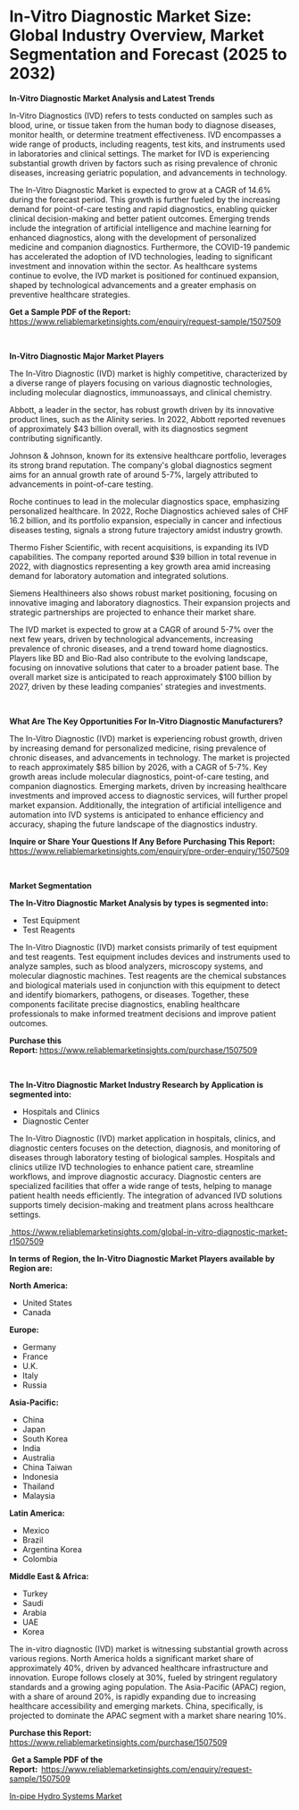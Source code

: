 <p><h1>In-Vitro Diagnostic Market Size: Global Industry Overview, Market Segmentation and Forecast (2025 to 2032)</h1></p><p><strong>In-Vitro Diagnostic Market Analysis and Latest Trends</strong></p>
<p><p>In-Vitro Diagnostics (IVD) refers to tests conducted on samples such as blood, urine, or tissue taken from the human body to diagnose diseases, monitor health, or determine treatment effectiveness. IVD encompasses a wide range of products, including reagents, test kits, and instruments used in laboratories and clinical settings. The market for IVD is experiencing substantial growth driven by factors such as rising prevalence of chronic diseases, increasing geriatric population, and advancements in technology.</p><p>The In-Vitro Diagnostic Market is expected to grow at a CAGR of 14.6% during the forecast period. This growth is further fueled by the increasing demand for point-of-care testing and rapid diagnostics, enabling quicker clinical decision-making and better patient outcomes. Emerging trends include the integration of artificial intelligence and machine learning for enhanced diagnostics, along with the development of personalized medicine and companion diagnostics. Furthermore, the COVID-19 pandemic has accelerated the adoption of IVD technologies, leading to significant investment and innovation within the sector. As healthcare systems continue to evolve, the IVD market is positioned for continued expansion, shaped by technological advancements and a greater emphasis on preventive healthcare strategies.</p></p>
<p><strong>Get a Sample PDF of the Report:&nbsp;</strong> <a href="https://www.reliablemarketinsights.com/enquiry/request-sample/1507509?utm_campaign=2951&utm_medium=2&utm_source=Github&utm_content=ia&utm_term=23032025&utm_id=in-vitro-diagnostic">https://www.reliablemarketinsights.com/enquiry/request-sample/1507509</a></p>
<p>&nbsp;</p>
<p><strong>In-Vitro Diagnostic Major Market Players</strong></p>
<p><p>The In-Vitro Diagnostic (IVD) market is highly competitive, characterized by a diverse range of players focusing on various diagnostic technologies, including molecular diagnostics, immunoassays, and clinical chemistry.</p><p>Abbott, a leader in the sector, has robust growth driven by its innovative product lines, such as the Alinity series. In 2022, Abbott reported revenues of approximately $43 billion overall, with its diagnostics segment contributing significantly. </p><p>Johnson & Johnson, known for its extensive healthcare portfolio, leverages its strong brand reputation. The company's global diagnostics segment aims for an annual growth rate of around 5-7%, largely attributed to advancements in point-of-care testing. </p><p>Roche continues to lead in the molecular diagnostics space, emphasizing personalized healthcare. In 2022, Roche Diagnostics achieved sales of CHF 16.2 billion, and its portfolio expansion, especially in cancer and infectious diseases testing, signals a strong future trajectory amidst industry growth.</p><p>Thermo Fisher Scientific, with recent acquisitions, is expanding its IVD capabilities. The company reported around $39 billion in total revenue in 2022, with diagnostics representing a key growth area amid increasing demand for laboratory automation and integrated solutions.</p><p>Siemens Healthineers also shows robust market positioning, focusing on innovative imaging and laboratory diagnostics. Their expansion projects and strategic partnerships are projected to enhance their market share.</p><p>The IVD market is expected to grow at a CAGR of around 5-7% over the next few years, driven by technological advancements, increasing prevalence of chronic diseases, and a trend toward home diagnostics. Players like BD and Bio-Rad also contribute to the evolving landscape, focusing on innovative solutions that cater to a broader patient base. The overall market size is anticipated to reach approximately $100 billion by 2027, driven by these leading companies' strategies and investments.</p></p>
<p>&nbsp;</p>
<p><strong>What Are The Key Opportunities For In-Vitro Diagnostic Manufacturers?</strong></p>
<p><p>The In-Vitro Diagnostic (IVD) market is experiencing robust growth, driven by increasing demand for personalized medicine, rising prevalence of chronic diseases, and advancements in technology. The market is projected to reach approximately $85 billion by 2026, with a CAGR of 5-7%. Key growth areas include molecular diagnostics, point-of-care testing, and companion diagnostics. Emerging markets, driven by increasing healthcare investments and improved access to diagnostic services, will further propel market expansion. Additionally, the integration of artificial intelligence and automation into IVD systems is anticipated to enhance efficiency and accuracy, shaping the future landscape of the diagnostics industry.</p></p>
<p><strong>Inquire or Share Your Questions If Any Before Purchasing This Report:</strong> <a href="https://www.reliablemarketinsights.com/enquiry/pre-order-enquiry/1507509?utm_campaign=2951&utm_medium=2&utm_source=Github&utm_content=ia&utm_term=23032025&utm_id=in-vitro-diagnostic">https://www.reliablemarketinsights.com/enquiry/pre-order-enquiry/1507509</a></p>
<p>&nbsp;</p>
<p><strong>Market Segmentation</strong></p>
<p><strong>The In-Vitro Diagnostic Market Analysis by types is segmented into:</strong></p>
<p><ul><li>Test Equipment</li><li>Test Reagents</li></ul></p>
<p><p>The In-Vitro Diagnostic (IVD) market consists primarily of test equipment and test reagents. Test equipment includes devices and instruments used to analyze samples, such as blood analyzers, microscopy systems, and molecular diagnostic machines. Test reagents are the chemical substances and biological materials used in conjunction with this equipment to detect and identify biomarkers, pathogens, or diseases. Together, these components facilitate precise diagnostics, enabling healthcare professionals to make informed treatment decisions and improve patient outcomes.</p></p>
<p><strong>Purchase this Report:&nbsp;</strong><a href="https://www.reliablemarketinsights.com/purchase/1507509?utm_campaign=2951&utm_medium=2&utm_source=Github&utm_content=ia&utm_term=23032025&utm_id=in-vitro-diagnostic">https://www.reliablemarketinsights.com/purchase/1507509</a></p>
<p>&nbsp;</p>
<p><strong>The In-Vitro Diagnostic Market Industry Research by Application is segmented into:</strong></p>
<p><ul><li>Hospitals and Clinics</li><li>Diagnostic Center</li></ul></p>
<p><p>The In-Vitro Diagnostic (IVD) market application in hospitals, clinics, and diagnostic centers focuses on the detection, diagnosis, and monitoring of diseases through laboratory testing of biological samples. Hospitals and clinics utilize IVD technologies to enhance patient care, streamline workflows, and improve diagnostic accuracy. Diagnostic centers are specialized facilities that offer a wide range of tests, helping to manage patient health needs efficiently. The integration of advanced IVD solutions supports timely decision-making and treatment plans across healthcare settings.</p></p>
<p><a href="https://www.reliablemarketinsights.com/global-in-vitro-diagnostic-market-r1507509?utm_campaign=2951&utm_medium=2&utm_source=Github&utm_content=ia&utm_term=23032025&utm_id=in-vitro-diagnostic">&nbsp;https://www.reliablemarketinsights.com/global-in-vitro-diagnostic-market-r1507509</a></p>
<p><strong>In terms of Region, the In-Vitro Diagnostic Market Players available by Region are:</strong></p>
<p>
    <p> <strong> North America: </strong>
        <ul>
            <li>United States</li>
            <li>Canada</li>
        </ul>
        </p> 
    <p> <strong> Europe: </strong>
        <ul>
            <li>Germany</li>
            <li>France</li>
            <li>U.K.</li>
            <li>Italy</li>
            <li>Russia</li>
        </ul>
        </p> 
    <p> <strong> Asia-Pacific: </strong>
        <ul>
            <li>China</li>
            <li>Japan</li>
            <li>South Korea</li>
            <li>India</li>
            <li>Australia</li>
            <li>China Taiwan</li>
            <li>Indonesia</li>
            <li>Thailand</li>
            <li>Malaysia</li>
        </ul>
        </p> 
    <p> <strong> Latin America: </strong>
        <ul>
            <li>Mexico</li>
            <li>Brazil</li>
            <li>Argentina Korea</li>
            <li>Colombia</li>
        </ul>
        </p> 
    <p> <strong> Middle East & Africa: </strong>
        <ul>
            <li>Turkey</li>
            <li>Saudi</li>
            <li>Arabia</li>
            <li>UAE</li>
            <li>Korea</li>
        </ul>
    </p>
    </p>
<p><p>The in-vitro diagnostic (IVD) market is witnessing substantial growth across various regions. North America holds a significant market share of approximately 40%, driven by advanced healthcare infrastructure and innovation. Europe follows closely at 30%, fueled by stringent regulatory standards and a growing aging population. The Asia-Pacific (APAC) region, with a share of around 20%, is rapidly expanding due to increasing healthcare accessibility and emerging markets. China, specifically, is projected to dominate the APAC segment with a market share nearing 10%.</p></p>
<p><strong>Purchase this Report: </strong><a href="https://www.reliablemarketinsights.com/purchase/1507509?utm_campaign=2951&utm_medium=2&utm_source=Github&utm_content=ia&utm_term=23032025&utm_id=in-vitro-diagnostic">https://www.reliablemarketinsights.com/purchase/1507509</a></p>
<p>&nbsp;<strong>Get a Sample PDF of the Report:&nbsp;&nbsp;</strong><a href="https://www.reliablemarketinsights.com/enquiry/request-sample/1507509?utm_campaign=2951&utm_medium=2&utm_source=Github&utm_content=ia&utm_term=23032025&utm_id=in-vitro-diagnostic">https://www.reliablemarketinsights.com/enquiry/request-sample/1507509</a></p>
<p><strong></strong></p>
<p><p><a href="https://github.com/zitanebeibit9/Market-Research-Report-List-1/blob/main/in-pipe-hydro-systems-market.md?utm_campaign=2951&utm_medium=2&utm_source=Github&utm_content=ia&utm_term=23032025&utm_id=in-vitro-diagnostic">In-pipe Hydro Systems Market</a></p></p>